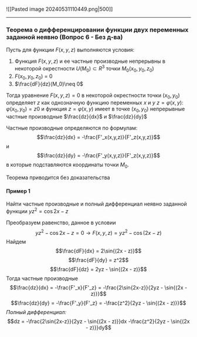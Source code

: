 ![[Pasted image 20240531110449.png|500]]

---
### Теорема о дифференцировании функции двух переменных заданной неявно (Вопрос 6 - Без д-ва)

Пусть для функции $F(x, y, z)$ выполняются условия:

1. Функция $F(x, y, z)$ и ее частные производные непрерывны в некоторой окрестности $U(M_0) \subset R^3$ точки $M_0(x_0,y_0,z_0)$
2. $F(x_0,y_0,z_0)$ = 0
3. $\frac{dF}{dz}(M_0)\neq 0$

Тогда уравнение $F(x,y,z) = 0$ в некоторой окрестности точки $(x_0, y_0)$ определяет $z$ как однозначную функцию переменных $x$ и $y$
$z = \varphi(x, y)$: $\varphi(x_0, y_0) = z0$ и функция $z = \varphi(x, y)$ имеет в точке $(x_0, y_0)$ непрерывные частные производные $\frac{dz}{dx}$ и $\frac{dz}{dy}$

Частные производные определяются по формулам:
$$\frac{dz}{dx} = -\frac{F'_x(x,y,z)}{F'_z(x,y,z)}$$и
$$\frac{dz}{dy} = -\frac{F'_y(x,y,z)}{F'_z(x,y,z)}$$
в которые подставляются координаты точки $M_0$.

Теорема приводится без доказательства

#### Пример 1

Найти частные производные и полный дифференциал неявно заданной функции $yz^2 = \cos{2x - z}$

Преобразуем равенство, данное в условии $$yz^2 - \cos{2x - z} = 0 \to  F(x,y,z) = yz^2 - \cos(2x-z)$$
Найдем $$\frac{dF}{dx} = 2\sin{(2x - z)}$$$$\frac{dF}{dy} = z^2$$$$\frac{dF}{dz} = 2yz - \sin{(2x - z)}$$
Тогда частные производные $$\frac{dz}{dx} = -\frac{F'_x}{F'_z} = -\frac{2\sin{2x-z}}{2yz - \sin{(2x - z)}}$$$$\frac{dz}{dy} = -\frac{F'_y}{F'_z} = -\frac{z^2}{2yz - \sin{(2x - z)}}$$
*Полный дифференциал:* $$dz = -\frac{2\sin{2x-z}}{2yz - \sin{(2x - z)}}dx -\frac{z^2}{2yz - \sin{(2x - z)}}dy$$
